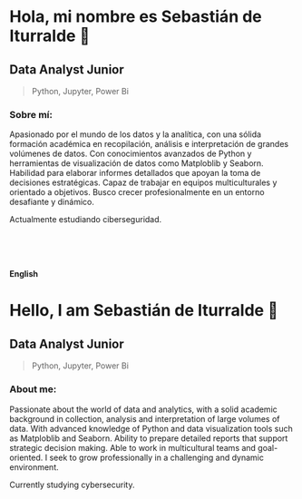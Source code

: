 # Hola, mi nombre es Sebastián de Iturralde 👋
## Data Analyst Junior
> Python, Jupyter, Power Bi

### Sobre mí:
Apasionado por el mundo de los datos y la analítica, con una sólida formación académica en recopilación, análisis e interpretación de grandes volúmenes de datos. Con conocimientos avanzados de Python y herramientas de visualización de datos como Matploblib y Seaborn. Habilidad para elaborar informes detallados que apoyan la toma de decisiones estratégicas. Capaz de trabajar en equipos multiculturales y orientado a objetivos.
Busco crecer profesionalmente en un entorno desafiante y dinámico.

Actualmente estudiando ciberseguridad.

<br>
<br>
<br>

**English**
# Hello, I am Sebastián de Iturralde 👋
## Data Analyst Junior
> Python, Jupyter, Power Bi

### About me:
Passionate about the world of data and analytics, with a solid academic background in collection, analysis and interpretation of large volumes of data. With advanced knowledge of Python and data visualization tools such as Matploblib and Seaborn. Ability to prepare detailed reports that support strategic decision making. Able to work in multicultural teams and goal-oriented.
I seek to grow professionally in a challenging and dynamic environment.

Currently studying cybersecurity.
<!--
**sdeiturralde/sdeiturralde** is a ✨ _special_ ✨ repository because its `README.md` (this file) appears on your GitHub profile.

Here are some ideas to get you started:

- 🔭 I’m currently working on ...
- 🌱 I’m currently learning ...
- 👯 I’m looking to collaborate on ...
- 🤔 I’m looking for help with ...
- 💬 Ask me about ...
- 📫 How to reach me: ...
- 😄 Pronouns: ...
- ⚡ Fun fact: ...
-->

